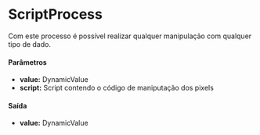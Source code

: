 # ScriptProcess

Com este processo é possível realizar qualquer manipulação com qualquer tipo de dado.

#### Parâmetros
* __value:__ DynamicValue
* __script:__ Script contendo o código de maniputação dos pixels

#### Saída
* __value:__ DynamicValue
